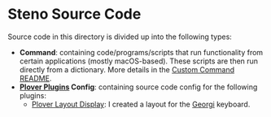 # Steno Source Code

Source code in this directory is divided up into the following types:

- **Command**: containing code/programs/scripts that run functionality from
  certain applications (mostly macOS-based). These scripts are then run directly
  from a dictionary. More details in the [Custom Command README][].
- **[Plover Plugins][] Config**: containing source code config for the following
  plugins:
  - [Plover Layout Display][]: I created a layout for the [Georgi][] keyboard.

[Custom Command README]: ./command
[Georgi]: https://www.gboards.ca/product/georgi
[Plover Layout Display]: https://github.com/morinted/plover_layout_display
[Plover Plugins]: https://github.com/openstenoproject/plover/wiki/Plugins

